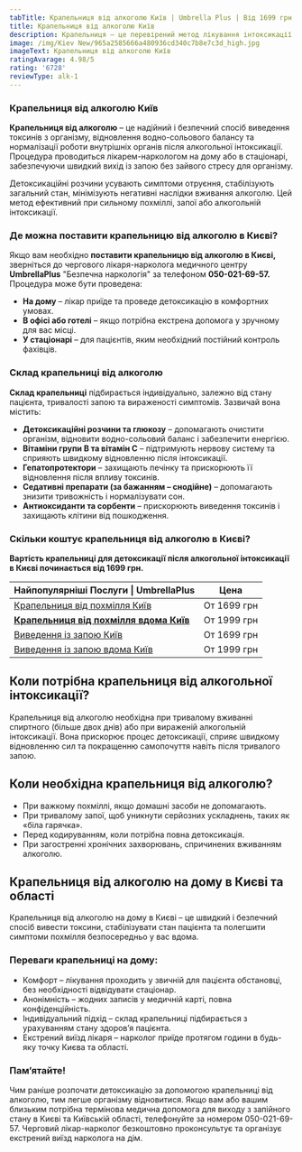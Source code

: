 ```yaml
---
tabTitle: Крапельниця від алкоголю Київ | Umbrella Plus | Від 1699 грн
title: Крапельниця від алкоголю Київ
description: Крапельниця – це перевірений метод лікування інтоксикації
image: /img/Kiev New/965a2585666a480936cd340c7b8e7c3d_high.jpg
imageText: Крапельниця від алкоголю Київ
ratingAvarage: 4.98/5
rating: '6728'
reviewType: alk-1
---
```


### Крапельниця від алкоголю Київ

**Крапельниця від алкоголю** – це надійний і безпечний спосіб виведення токсинів з організму, відновлення водно-сольового балансу та нормалізації роботи внутрішніх органів після алкогольної інтоксикації. Процедура проводиться лікарем-наркологом на дому або в стаціонарі, забезпечуючи швидкий вихід із запою без зайвого стресу для організму.

Детоксикаційні розчини усувають симптоми отруєння, стабілізують загальний стан, мінімізують негативні наслідки вживання алкоголю. Цей метод ефективний при сильному похміллі, запої або алкогольній інтоксикації.

### Де можна поставити крапельницю від алкоголю в Києві?

Якщо вам необхідно **поставити крапельницю від алкоголю в Києві,** зверніться до чергового лікаря-нарколога медичного центру **UmbrellaPlus** "Безпечна наркологія" за телефоном **050-021-69-57.** Процедура може бути проведена:

* **На дому** – лікар приїде та проведе детоксикацію в комфортних умовах.
* **В офісі або готелі** – якщо потрібна екстрена допомога у зручному для вас місці.
* **У стаціонарі** – для пацієнтів, яким необхідний постійний контроль фахівців.

### Склад крапельниці від алкоголю

**Склад крапельниці** підбирається індивідуально, залежно від стану пацієнта, тривалості запою та вираженості симптомів. Зазвичай вона містить:

* **Детоксикаційні розчини та глюкозу** – допомагають очистити організм, відновити водно-сольовий баланс і забезпечити енергією.
* **Вітаміни групи B та вітамін C** – підтримують нервову систему та сприяють швидкому відновленню після інтоксикації.
* **Гепатопротектори** – захищають печінку та прискорюють її відновлення після впливу токсинів.
* **Седативні препарати (за бажанням – снодійне)** – допомагають знизити тривожність і нормалізувати сон.
* **Антиоксиданти та сорбенти** – прискорюють виведення токсинів і захищають клітини від пошкодження.

### Скільки коштує крапельниця від алкоголю в Києві?

**Вартість крапельниці для детоксикації після алкогольної інтоксикації в Києві починається від 1699 грн.**

| Найпопулярніші Послуги \| UmbrellaPlus                                                   | Цена        |
| ---------------------------------------------------------------------------------------- | ----------- |
| [Крапельниця від похмілля Київ](Kapelnica_ot_alkogola_kiev)                              | От 1699 грн |
| **[Крапельниця від похмілля вдома Київ](Kapelnica_ot_alkogola_na_dom_kiev)**             | От 1999 грн |
| [Виведення із запою Київ](https://umbrella-plus.com.ua/uk/kiev/vivod-iz-zapoia-kiev-ua/) | От 1699 грн |
| [Виведення із запою вдома Київ](Vivod-iz-zapoia-na-domy-kiev-ua)                         | От 1999 грн |

## Коли потрібна крапельниця від алкогольної інтоксикації?

Крапельниця від алкоголю необхідна при тривалому вживанні спиртного (більше двох днів) або при вираженій алкогольній інтоксикації. Вона прискорює процес детоксикації, сприяє швидкому відновленню сил та покращенню самопочуття навіть після тривалого запою.

## Коли необхідна крапельниця від алкоголю?

* При важкому похміллі, якщо домашні засоби не допомагають.
* При тривалому запої, щоб уникнути серйозних ускладнень, таких як «біла гарячка».
* Перед кодируванням, коли потрібна повна детоксикація.
* При загостренні хронічних захворювань, спричинених вживанням алкоголю.

## Крапельниця від алкоголю на дому в Києві та області

Крапельниця від алкоголю на дому в Києві – це швидкий і безпечний спосіб вивести токсини, стабілізувати стан пацієнта та полегшити симптоми похмілля безпосередньо у вас вдома.

### Переваги крапельниці на дому:

* Комфорт – лікування проходить у звичній для пацієнта обстановці, без необхідності відвідувати стаціонар.
* Анонімність – жодних записів у медичній карті, повна конфіденційність.
* Індивідуальний підхід – склад крапельниці підбирається з урахуванням стану здоров’я пацієнта.
* Екстрений виїзд лікаря – нарколог приїде протягом години в будь-яку точку Києва та області.

### Пам’ятайте!

Чим раніше розпочати детоксикацію за допомогою крапельниці від алкоголю, тим легше організму відновитися. Якщо вам або вашим близьким потрібна термінова медична допомога для виходу з запійного стану в Києві та Київській області, телефонуйте за номером 050-021-69-57. Черговий лікар-нарколог безкоштовно проконсультує та організує екстрений виїзд нарколога на дім.
